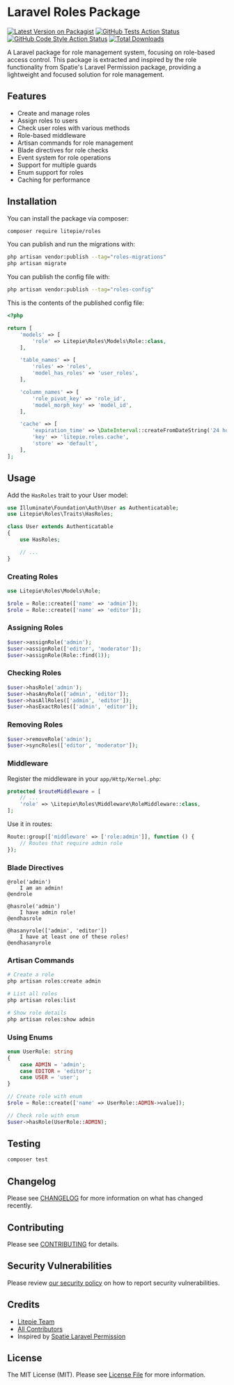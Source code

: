 # Laravel Roles Package

[![Latest Version on Packagist](https://img.shields.io/packagist/v/litepie/roles.svg?style=flat-square)](https://packagist.org/packages/litepie/roles)
[![GitHub Tests Action Status](https://img.shields.io/github/workflow/status/litepie/roles/run-tests?label=tests)](https://github.com/litepie/roles/actions?query=workflow%3Arun-tests+branch%3Amain)
[![GitHub Code Style Action Status](https://img.shields.io/github/workflow/status/litepie/roles/Check%20&%20fix%20styling?label=code%20style)](https://github.com/litepie/roles/actions?query=workflow%3A"Check+%26+fix+styling"+branch%3Amain)
[![Total Downloads](https://img.shields.io/packagist/dt/litepie/roles.svg?style=flat-square)](https://packagist.org/packages/litepie/roles)

A Laravel package for role management system, focusing on role-based access control. This package is extracted and inspired by the role functionality from Spatie's Laravel Permission package, providing a lightweight and focused solution for role management.

## Features

- Create and manage roles
- Assign roles to users
- Check user roles with various methods
- Role-based middleware
- Artisan commands for role management
- Blade directives for role checks
- Event system for role operations
- Support for multiple guards
- Enum support for roles
- Caching for performance

## Installation

You can install the package via composer:

```bash
composer require litepie/roles
```

You can publish and run the migrations with:

```bash
php artisan vendor:publish --tag="roles-migrations"
php artisan migrate
```

You can publish the config file with:

```bash
php artisan vendor:publish --tag="roles-config"
```

This is the contents of the published config file:

```php
<?php

return [
    'models' => [
        'role' => Litepie\Roles\Models\Role::class,
    ],

    'table_names' => [
        'roles' => 'roles',
        'model_has_roles' => 'user_roles',
    ],

    'column_names' => [
        'role_pivot_key' => 'role_id',
        'model_morph_key' => 'model_id',
    ],

    'cache' => [
        'expiration_time' => \DateInterval::createFromDateString('24 hours'),
        'key' => 'litepie.roles.cache',
        'store' => 'default',
    ],
];
```

## Usage

Add the `HasRoles` trait to your User model:

```php
use Illuminate\Foundation\Auth\User as Authenticatable;
use Litepie\Roles\Traits\HasRoles;

class User extends Authenticatable
{
    use HasRoles;

    // ...
}
```

### Creating Roles

```php
use Litepie\Roles\Models\Role;

$role = Role::create(['name' => 'admin']);
$role = Role::create(['name' => 'editor']);
```

### Assigning Roles

```php
$user->assignRole('admin');
$user->assignRole(['editor', 'moderator']);
$user->assignRole(Role::find(1));
```

### Checking Roles

```php
$user->hasRole('admin');
$user->hasAnyRole(['admin', 'editor']);
$user->hasAllRoles(['admin', 'editor']);
$user->hasExactRoles(['admin', 'editor']);
```

### Removing Roles

```php
$user->removeRole('admin');
$user->syncRoles(['editor', 'moderator']);
```

### Middleware

Register the middleware in your `app/Http/Kernel.php`:

```php
protected $routeMiddleware = [
    // ...
    'role' => \Litepie\Roles\Middleware\RoleMiddleware::class,
];
```

Use it in routes:

```php
Route::group(['middleware' => ['role:admin']], function () {
    // Routes that require admin role
});
```

### Blade Directives

```blade
@role('admin')
    I am an admin!
@endrole

@hasrole('admin')
    I have admin role!
@endhasrole

@hasanyrole(['admin', 'editor'])
    I have at least one of these roles!
@endhasanyrole
```

### Artisan Commands

```bash
# Create a role
php artisan roles:create admin

# List all roles
php artisan roles:list

# Show role details
php artisan roles:show admin
```

### Using Enums

```php
enum UserRole: string
{
    case ADMIN = 'admin';
    case EDITOR = 'editor';
    case USER = 'user';
}

// Create role with enum
$role = Role::create(['name' => UserRole::ADMIN->value]);

// Check role with enum
$user->hasRole(UserRole::ADMIN);
```

## Testing

```bash
composer test
```

## Changelog

Please see [CHANGELOG](CHANGELOG.md) for more information on what has changed recently.

## Contributing

Please see [CONTRIBUTING](CONTRIBUTING.md) for details.

## Security Vulnerabilities

Please review [our security policy](../../security/policy) on how to report security vulnerabilities.

## Credits

- [Litepie Team](https://github.com/litepie)
- [All Contributors](../../contributors)
- Inspired by [Spatie Laravel Permission](https://github.com/spatie/laravel-permission)

## License

The MIT License (MIT). Please see [License File](LICENSE.md) for more information.